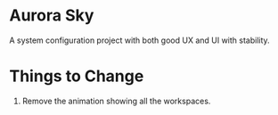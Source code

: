 # Aurora Sky

A system configuration project with both good UX and UI with stability.


# Things to Change
1. Remove the animation showing all the workspaces.
